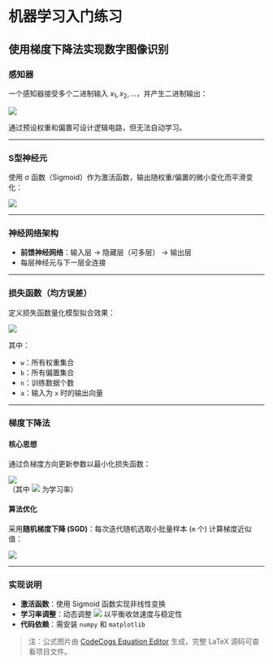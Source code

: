 # 机器学习入门练习
## 使用梯度下降法实现数字图像识别

### 感知器
一个感知器接受多个二进制输入 $x_1, x_2,...$，并产生二进制输出：

![](https://latex.codecogs.com/svg.latex?\text{output}=%20\begin{cases}%200%20&%20\text{if%20}%20\sum_{j}%20w_jx_j%20\leq%20\text{threshold}%20\\%201%20&%20\text{if%20}%20\sum_{j}%20w_jx_j%20>%20\text{threshold}%20\end{cases})

通过预设权重和偏置可设计逻辑电路，但无法自动学习。

---

### S型神经元
使用 σ 函数（Sigmoid）作为激活函数，输出随权重/偏置的微小变化而平滑变化：

![](https://latex.codecogs.com/svg.latex?\Delta\text{output}\approx\sum_j%20\frac{\partial\text{output}}{\partial%20w_j}\Delta%20w_j%20+%20\frac{\partial\text{output}}{\partial%20b}\Delta%20b)

---

### 神经网络架构
- ​**​前馈神经网络​**​：输入层 → 隐藏层（可多层） → 输出层  
- 每层神经元与下一层全连接

---

### 损失函数（均方误差）
定义损失函数量化模型拟合效果：

![](https://latex.codecogs.com/svg.latex?C(w,b)%20\equiv%20\frac{1}{2n}%20\sum_x%20\|y(x)-a\|^2)

其中：
- `w`：所有权重集合
- `b`：所有偏置集合
- `n`：训练数据个数
- `a`：输入为 `x` 时的输出向量

---

### 梯度下降法
#### 核心思想
通过负梯度方向更新参数以最小化损失函数：

![](https://latex.codecogs.com/svg.latex?\Delta%20v%20=%20-\eta%20\nabla%20C)  
（其中 ![](https://latex.codecogs.com/svg.latex?\eta) 为学习率）

#### 算法优化
采用​**​随机梯度下降 (SGD)​**​：每次迭代随机选取小批量样本 (`m` 个) 计算梯度近似值：

![](https://latex.codecogs.com/svg.latex?\frac{1}{m}\sum_{j=1}^m%20\nabla%20C_{X_j}%20\approx%20\nabla%20C)

---

### 实现说明
- ​**​激活函数​**​：使用 Sigmoid 函数实现非线性变换  
- ​**​学习率调整​**​：动态调整 ![](https://latex.codecogs.com/svg.latex?\eta) 以平衡收敛速度与稳定性  
- ​**​代码依赖​**​：需安装 `numpy` 和 `matplotlib`

> 注：公式图片由 [CodeCogs Equation Editor](https://latex.codecogs.com/) 生成，完整 LaTeX 源码可查看项目文件。
